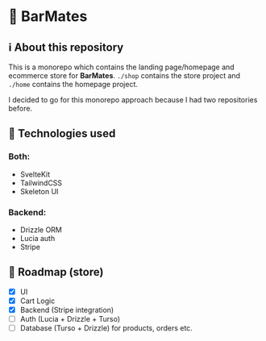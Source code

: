 # 🍫 BarMates

## ℹ️ About this repository

This is a monorepo which contains the landing page/homepage and ecommerce store for **BarMates**. `./shop` contains the store project and `./home` contains the homepage project.

I decided to go for this monorepo approach because I had two repositories before.

## 💼 Technologies used

### Both:

- SvelteKit
- TailwindCSS
- Skeleton UI

### Backend:

- Drizzle ORM
- Lucia auth
- Stripe

## 📃 Roadmap (store)

- [x] UI
- [x] Cart Logic
- [x] Backend (Stripe integration)
- [ ] Auth (Lucia + Drizzle + Turso)
- [ ] Database (Turso + Drizzle) for products, orders etc.
